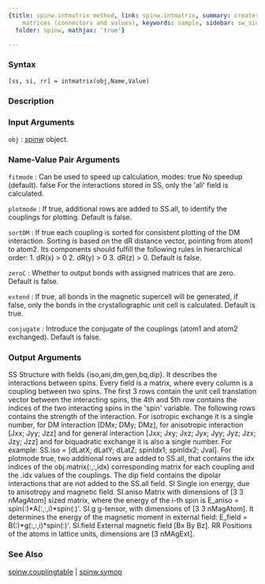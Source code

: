```yaml
---
{title: spinw.intmatrix method, link: spinw.intmatrix, summary: creates the interactions
    matrices (connectors and values), keywords: sample, sidebar: sw_sidebar, permalink: spinw_intmatrix.html,
  folder: spinw, mathjax: 'true'}

---
```


### Syntax

`[ss, si, rr] = intmatrix(obj,Name,Value)`

### Description



### Input Arguments

`obj`
: [spinw](spinw.html) object.

### Name-Value Pair Arguments

`fitmode`
: Can be used to speed up calculation, modes:
      true    No speedup (default).
      false   For the interactions stored in SS, only the
              'all' field is calculated.

`plotmode`
: If true, additional rows are added to SS.all, to identify
  the couplings for plotting. Default is false.

`sortDM`
: If true each coupling is sorted for consistent plotting of
  the DM interaction. Sorting is based on the dR distance
  vector, pointing from atom1 to atom2. Its components should
  fulfill the following rules in hierarchical order:
      1. dR(x) > 0
      2. dR(y) > 0
      3. dR(z) > 0.
  Default is false.

`zeroC`
: Whether to output bonds with assigned matrices that are
  zero. Default is false.

`extend`
: If true, all bonds in the magnetic supercell will be
  generated, if false, only the bonds in the crystallographic
  unit cell is calculated. Default is true.

`conjugate`
: Introduce the conjugate of the couplings (atom1 and atom2
  exchanged). Default is false.

### Output Arguments

SS            Structure with  fields {iso,ani,dm,gen,bq,dip}. It
              describes the interactions between spins. Every field is a
              matrix, where every column is a coupling between two spins.
              The first 3 rows contain the unit cell translation vector
              between the interacting spins, the 4th and 5th row contains
              the indices of the two interacting spins in the 'spin'
              variable. The following rows contains the strength of the
              interaction. For isotropic exchange it is a single number,
              for DM interaction [DMx; DMy; DMz], for anisotropic
              interaction [Jxx; Jyy; Jzz] and for general interaction
              [Jxx; Jxy; Jxz; Jyx; Jyy; Jyz; Jzx; Jzy; Jzz] and for
              biquadratic exchange it is also a single number.
              For example:
               SS.iso = [dLatX; dLatY; dLatZ; spinIdx1; spinIdx2; Jval].
              For plotmode true, two additional rows are added to SS.all,
              that contains the idx indices of the obj.matrix(:,:,idx)
              corresponding matrix for each coupling and the .idx values
              of the couplings. The dip field contains the dipolar
              interactions that are not added to the SS.all field.
SI            Single ion energy, due to anisotropy and magnetic field.
SI.aniso      Matrix with dimensions of [3 3 nMagAtom] sized matrix,
              where the energy of the i-th spin is
              E_aniso = spin(:)*A(:,:,i)*spin(:)'.
SI.g          g-tensor, with dimensions of [3 3 nMagAtom]. It determines
              the energy of the magnetic moment in external field:
              E_field = B(:)*g(:,:,i)*spin(:)'.
SI.field      External magnetic field [Bx By Bz].
RR            Positions of the atoms in lattice units, dimensions are
              [3 nMAgExt].

### See Also

[spinw.couplingtable](spinw_couplingtable.html) \| [spinw.symop](spinw_symop.html)

